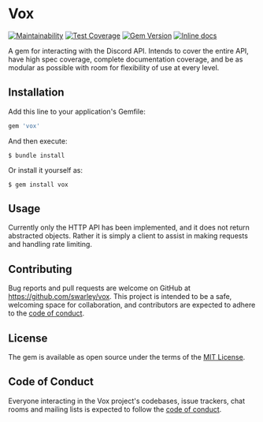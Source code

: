 # Vox

[![Maintainability](https://api.codeclimate.com/v1/badges/769cea19478c3d5cdfeb/maintainability)](https://codeclimate.com/github/swarley/vox/maintainability)
[![Test Coverage](https://api.codeclimate.com/v1/badges/769cea19478c3d5cdfeb/test_coverage)](https://codeclimate.com/github/swarley/vox/test_coverage)
[![Gem Version](https://badge.fury.io/rb/vox.svg)](https://badge.fury.io/rb/vox)
[![Inline docs](http://inch-ci.org/github/swarley/vox.svg?branch=main)](http://inch-ci.org/github/swarley/vox)

A gem for interacting with the Discord API. Intends to cover the entire API, have high spec coverage, complete documentation coverage, and
be as modular as possible with room for flexibility of use at every level.

## Installation

Add this line to your application's Gemfile:

```ruby
gem 'vox'
```

And then execute:

    $ bundle install

Or install it yourself as:

    $ gem install vox

## Usage

Currently only the HTTP API has been implemented, and it does not return abstracted objects. Rather it is simply a client to assist
in making requests and handling rate limiting.

## Contributing

Bug reports and pull requests are welcome on GitHub at https://github.com/swarley/vox. This project is intended to be a safe, welcoming space for collaboration, and contributors are expected to adhere to the [code of conduct](https://github.com/swarley/vox/blob/master/CODE_OF_CONDUCT.md).


## License

The gem is available as open source under the terms of the [MIT License](https://opensource.org/licenses/MIT).

## Code of Conduct

Everyone interacting in the Vox project's codebases, issue trackers, chat rooms and mailing lists is expected to follow the [code of conduct](https://github.com/swarley/vox/blob/master/CODE_OF_CONDUCT.md).
